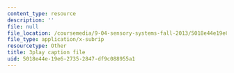 ```yaml
---
content_type: resource
description: ''
file: null
file_location: /coursemedia/9-04-sensory-systems-fall-2013/5018e44e19e627352847df9c088955a1_g1ka1MXpo3s.srt
file_type: application/x-subrip
resourcetype: Other
title: 3play caption file
uid: 5018e44e-19e6-2735-2847-df9c088955a1
---
```

